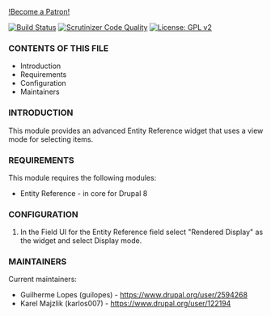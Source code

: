 [!Become a Patron!](https://www.patreon.com/bePatron?u=49026293)

[![Build Status](https://travis-ci.org/guiajlopes/entityreference_rendered_widget.svg?branch=8.x-1.x)](https://travis-ci.org/guiajlopes/entityreference_rendered_widget)
[![Scrutinizer Code Quality](https://scrutinizer-ci.com/g/guiajlopes/entityreference_rendered_widget/badges/quality-score.png?b=8.x-1.x)](https://scrutinizer-ci.com/g/guiajlopes/entityreference_rendered_widget/?branch=8.x-1.x)
[![License: GPL v2](https://img.shields.io/badge/License-GPL%20v2-blue.svg)](https://www.gnu.org/licenses/old-licenses/gpl-2.0.en.html)

### CONTENTS OF THIS FILE

 * Introduction
 * Requirements
 * Configuration
 * Maintainers

### INTRODUCTION

This module provides an advanced Entity Reference widget that uses a
view mode for selecting items.

### REQUIREMENTS

This module requires the following modules:
  * Entity Reference - in core for Drupal 8

### CONFIGURATION

1) In the Field UI for the Entity Reference field select "Rendered Display" as
the widget and select Display mode.

### MAINTAINERS

Current maintainers:
  * Guilherme Lopes (guilopes) - https://www.drupal.org/user/2594268
  * Karel Majzlik (karlos007) - https://www.drupal.org/user/122194

